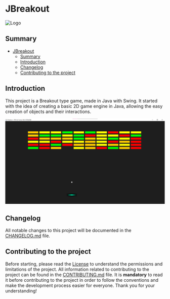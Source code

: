 # JBreakout

![Logo](https://repository-images.githubusercontent.com/874757431/62350a9c-b392-434a-8826-68de1bf94ec3)

## Summary

- [JBreakout](#jbreakout)
  - [Summary](#summary)
  - [Introduction](#introduction)
  - [Changelog](#changelog)
  - [Contributing to the project](#contributing-to-the-project)

## Introduction

This project is a Breakout type game, made in Java with Swing.
It started with the idea of creating a basic 2D game engine in Java, allowing the easy creation of objects and their interactions.

![Screenshot](_docs/screenshot.png)

## Changelog

All notable changes to this project will be documented in the [CHANGELOG.md](CHANGELOG.md) file.

## Contributing to the project

Before starting, please read the [License](LICENSE) to understand the permissions and limitations of the project.
All information related to contributing to the project can be found in the [CONTRIBUTING.md](CONTRIBUTING.md) file. It is **mandatory** to read it before contributing to the project in order to follow the conventions and make the development process easier for everyone. Thank you for your understanding!
